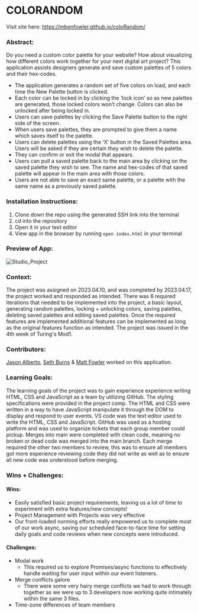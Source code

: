 # COLORANDOM
Visit site here: https://mbenfowler.github.io/coloRandom/

### Abstract:
[//]: <> (Briefly describe what you built and its features. What problem is the app solving? How does this application solve that problem?)
Do you need a custom color palette for your website? How about visualizing how different colors work together for your next digital art project?
This application assists designers generate and save custom palettes of 5 colors and their hex-codes.
- The application generates a random set of five colors on load, and each time the New Palette button is clicked.
- Each color can be locked in by clicking the ‘lock icon’ so as new palettes are generated, those locked colors won’t change. Colors can also be unlocked after being locked in.
- Users can save palettes by clicking the Save Palette button to the right side of the screen.
- When users save palettes, they are prompted to give them a name which saves itself to the palette.
- Users can delete palettes using the ‘X’ button in the Saved Palettes area. Users will be asked if they are certain they wish to delete the palette. 
- They can confirm or exit the modal that appears.
- Users can pull a saved palette back to the main area by clicking on the saved palette they wish to see. The name and hex-codes of that saved palette will appear in the main area with those colors.
- Users are not able to save an exact same palette, or a palette with the same name as a previously saved palette.

### Installation Instructions:
[//]: <> (What steps does a person have to take to get your app cloned down and running?)
1. Clone down the repo using the generated SSH link into the terminal
3. cd into the repository
4. Open it in your text editor
5. View app in the browser by running `open index.html` in your terminal

### Preview of App:
![Studio_Project](./assets/Studio_Project.gif)

### Context:
[//]: <> (Give some context for the project here. How long did you have to work on it? How far into the Turing program are you?)
The project was assigned on 2023.04.10, and was completed by 2023.04.17, the project worked and responded as intended. There was 6 required iterations that needed to be implemented into the project, a basic layout, generating random palettes, locking + unlocking colors, saving palettes, deleting saved palettes and editing saved palettes. Once the required features are implemented additional features can be implemented as long as the original features function as intended. The project was issued in the 4th week of Turing's Mod1. 

### Contributors:
[//]: <> (Who worked on this application? Link to their GitHubs.)
[Jason Alberto](https://github.com/jalbe0076), [Seth Burns](https://github.com/SethBurns) & [Matt Fowler](https://github.com/mbenfowler) worked on this application. 

### Learning Goals:
[//]: <> (What were the learning goals of this project? What tech did you work with?)
The learning goals of the project was to gain experience experience writing HTML, CSS and JavaScript as a team by utilizing GitHub. The styling specifications were provided in the project comp. The HTML and CSS were written in a way to have JavaScript manipulate it through the DOM to display and respond to user events. VS code was the text editor used to write the HTML, CSS and JavaScript. GitHub was used as a hosting platform and was used to organize tickets that each group member could pickup. Merges into main were completed with clean code, meaning no broken or dead code was merged into the main branch. Each merge required the other two members to review, this was to ensure all members got more experience reviewing code they did not write as well as to ensure all new code was understood before merging.

### Wins + Challenges:
[//]: <> (What are 2-3 wins you have from this project? What were some challenges you faced - and how did you get over them?)

#### Wins:
- Easily satisfied basic project requirements, leaving us a lot of time to experiment with extra features/new concepts!
- Project Management with Projects was very effective
- Our front-loaded norming efforts really empowered us to complete most of our work async, saving our scheduled face-to-face time for setting daily goals and code reviews when new concepts were introduced.

#### Challenges:
- Modal work
	- This required us to explore Promises/async functions to effectively handle waiting for user input within our event listeners.
- Merge conflicts galore
	- There were some very hairy merge conflicts we had to work through together as we were up to 3 developers now working quite intimately within the same 3 files.
- Time-zone differences of team members
